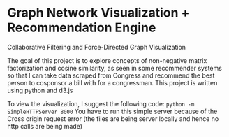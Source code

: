 # Graph Network Visualization + Recommendation Engine

Collaborative Filtering and Force-Directed Graph Visualization

The goal of this project is to explore concepts of non-negative matrix factorization and cosine similarity, as seen in some recommender systems so that I can take data scraped from Congress and recommend the best person to cosponsor a bill with for a congressman. This project is written using python and d3.js

To view the visualization, I suggest the following code: `python -m SimpleHTTPServer 8000` 
You have to run this simple server because of the Cross origin request error (the files are being server locally and hence no http calls are being made)




